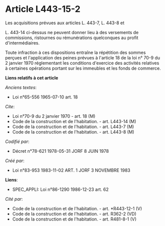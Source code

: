 # Article L443-15-2

Les acquisitions prévues aux articles L. 443-7, L. 443-8 et

L. 443-14 ci-dessus ne peuvent donner lieu à des versements de commissions, ristournes ou rémunérations quelconques au profit
d'intermédiaires.

Toute infraction à ces dispositions entraîne la répétition des sommes perçues et l'application des peines prévues à l'article
18 de la loi n° 70-9 du 2 janvier 1970 réglementant les conditions d'exercice des activités relatives à certaines opérations
portant sur les immeubles et les fonds de commerce.

**Liens relatifs à cet article**

_Anciens textes_:

  - Loi n°65-556 1965-07-10 art. 18

_Cite_:

  - Loi n°70-9 du 2 janvier 1970 - art. 18 (M)
  - Code de la construction et de l'habitation. - art. L443-14 (M)
  - Code de la construction et de l'habitation. - art. L443-7 (M)
  - Code de la construction et de l'habitation. - art. L443-8 (M)

_Codifié par_:

  - Décret n°78-621 1978-05-31 JORF 8 JUIN 1978

_Créé par_:

  - Loi n°83-953 1983-11-02 ART. 1 JORF 3 NOVEMBRE 1983

**Liens**:

  - SPEC_APPLI: Loi n°86-1290 1986-12-23 art. 62

_Cité par_:

  - Code de la construction et de l'habitation. - art. *R443-12-1 (V)
  - Code de la construction et de l'habitation. - art. R362-2 (VD)
  - Code de la construction et de l'habitation. - art. R481-8-1 (V)
